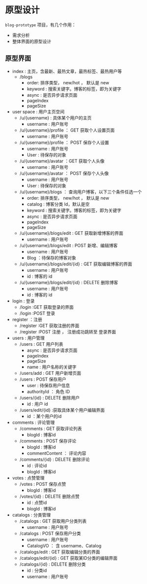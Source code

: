 # 原型设计

`blog-prototype` 项目，有几个作用：

* 需求分析
* 整体界面的原型设计

## 原型界面

* index : 主页，含最新、最热文章，最热标签、最热用户等
	* /blogs
		* order: 排序类型， new/hot ， 默认是 new
		* keyword : 搜索关键字。博客的标签，即为关键字
		* async : 是否异步请求页面
		* pageIndex
		* pageSize
* user space : 用户主页空间
	* /u/{username} : 具体某个用户的主页
		* username : 用户账号
	* /u/{username}/profile ： GET 获取个人设置页面
		* username : 用户账号
	* /u/{username}/profile ： POST 保存个人设置
		* username : 用户账号
		* User : 待保存的对象
	* /u/{username}/avatar ：GET 获取个人头像
		* username : 用户账号
	* /u/{username}/avatar ： POST 保存个人头像
		* username : 用户账号
		* User : 待保存的对象
	* /u/{username}/blogs ： 查询用户博客，以下三个条件任选一个
		* order: 排序类型， new/hot ， 默认是 new
		* catalog : 博客分类 Id，默认是空
		* keyword : 搜索关键字。博客的标签，即为关键字
		* async : 是否异步请求页面
		* pageIndex
		* pageSize
	* /u/{username}/blogs/edit : GET 获取新增博客的界面
		* username : 用户账号
	* /u/{username}/blogs/edit : POST 新增、编辑博客
		* username : 用户账号
		* Blog ：待保存的博客对象
	* /u/{username}/blogs/edit/{id} : GET 获取编辑博客的界面
		* username : 用户账号
		* id : 博客的 id
	* /u/{username}/blogs/edit/{id} : DELETE 删除博客
		* username : 用户账号
		* id : 博客的 id
* login : 登录
	* /login  :GET 获取登录的界面
	* /login  :POST 登录
* register ：注册
	* /register :GET 获取注册的界面
	* /register :POST 注册 ， 注册成功跳转至 登录界面
* users : 用户管理
	* /users : GET 用户列表
		* async : 是否异步请求页面
		* pageIndex
		* pageSize
		* name : 用户名称的关键字
	* /users/add : GET 用户新增页面
	* /users : POST 保存用户
		* user : 待保存用户信息
		* authorityId ： 角色 ID
	* /users/{id} : DELETE  删除用户
		* id :  用户 id
	* /users/edit/{id} :获取具体某个用户编辑界面
		* id ：某个用户的id
* comments : 评论管理
	* /comments :  GET 获取评论列表
		* blogId : 博客id
	* /comments :  POST 保存评论
		* blogId : 博客id
		* commentContent ： 评论内容
	* /comments/{id} : DELETE  删除评论
		* id :  评论id
		* blogId : 博客id
* votes : 点赞管理
	* /votes :  POST 保存点赞
		* blogId : 博客id
	* /votes/{id} : DELETE  删除点赞
		* id :  点赞id
		* blogId : 博客id
* catalogs : 分类管理
	* /catalogs :  GET 获取用户分类列表
		* username : 用户账号
	* /catalogs :  POST 保存用户分类
		* username : 用户账号
		* CatalogVO ： 含 username、Catalog
	* /catalogs/edit : GET  获取编辑分类的界面
	* /catalogs/edit/{id} : GET  获取某ID分类的编辑界面
	* /catalogs/{id} : DELETE  删除分类
		* id :  分类id
		* username : 用户账号
